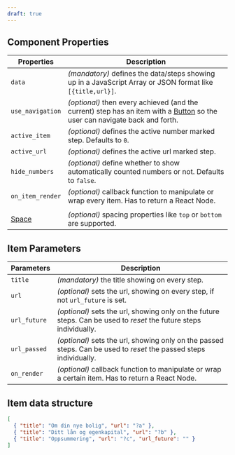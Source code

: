 ```yaml
---
draft: true
---
```


## Component Properties

| Properties                                      | Description                                                                                                                                            |
| ----------------------------------------------- | ------------------------------------------------------------------------------------------------------------------------------------------------------ |
| `data`                                          | _(mandatory)_ defines the data/steps showing up in a JavaScript Array or JSON format like `[{title,url}]`.                                             |
| `use_navigation`                                | _(optional)_ then every achieved (and the current) step has an item with a [Button](/uilib/components/button) so the user can navigate back and forth. |
| `active_item`                                   | _(optional)_ defines the active number marked step. Defaults to `0`.                                                                                   |
| `active_url`                                    | _(optional)_ defines the active url marked step.                                                                                                       |
| `hide_numbers`                                  | _(optional)_ define whether to show automatically counted numbers or not. Defaults to `false`.                                                         |
| `on_item_render`                                | _(optional)_ callback function to manipulate or wrap every item. Has to return a React Node.                                                           |
|                                                 |                                                                                                                                                        |
| [Space](/uilib/components/space#tab-properties) | _(optional)_ spacing properties like `top` or `bottom` are supported.                                                                                  |

## Item Parameters

| Parameters   | Description                                                                                                        |
| ------------ | ------------------------------------------------------------------------------------------------------------------ |
| `title`      | _(mandatory)_ the title showing on every step.                                                                     |
| `url`        | _(optional)_ sets the url, showing on every step, if not `url_future` is set.                                      |
| `url_future` | _(optional)_ sets the url, showing only on the future steps. Can be used to _reset_ the future steps individually. |
| `url_passed` | _(optional)_ sets the url, showing only on the passed steps. Can be used to _reset_ the passed steps individually. |
| `on_render`  | _(optional)_ callback function to manipulate or wrap a certain item. Has to return a React Node.                   |

## Item data structure

```json
[
  { "title": "Om din nye bolig", "url": "?a" },
  { "title": "Ditt lån og egenkapital", "url": "?b" },
  { "title": "Oppsummering", "url": "?c", "url_future": "" }
]
```
